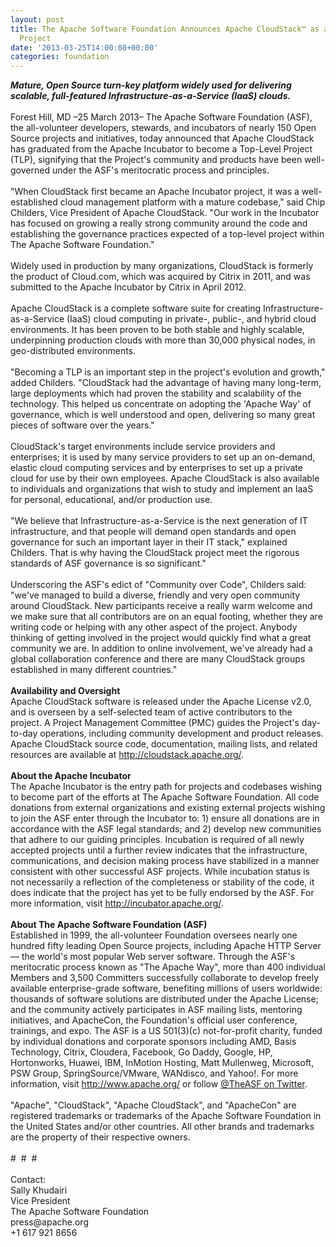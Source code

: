 ```yaml
---
layout: post
title: The Apache Software Foundation Announces Apache CloudStack™ as a Top-Level
  Project
date: '2013-03-25T14:00:08+00:00'
categories: foundation
---
```

<div><b><i>Mature, Open Source turn-key platform widely used for delivering scalable, full-featured Infrastructure-as-a-Service (IaaS) clouds.</i></b></div> 
  <div><br /></div> 
  <div>Forest Hill, MD –25 March 2013– The Apache Software Foundation (ASF), the all-volunteer developers, stewards, and incubators of nearly 150 Open Source projects and initiatives, today announced that Apache CloudStack has graduated from the Apache Incubator to become a Top-Level Project (TLP), signifying that the Project's community and products have been well-governed under the ASF's meritocratic process and principles.&nbsp;</div> 
  <div><br /></div> 
  <div>&quot;When CloudStack first became an Apache Incubator project, it was a well-established cloud management platform with a mature codebase,&quot; said Chip Childers, Vice President of Apache CloudStack. &quot;Our work in the Incubator has focused on growing a really strong community around the code and establishing the governance practices expected of a top-level project within The Apache Software Foundation.&quot;</div> 
  <div><br /></div> 
  <div>Widely used in production by many organizations, CloudStack is formerly the product of Cloud.com, which was acquired by Citrix in 2011, and was submitted to the Apache Incubator by Citrix in April 2012.&nbsp;</div> 
  <div><br /></div> 
  <div>Apache CloudStack is a complete software suite for creating Infrastructure-as-a-Service (IaaS) cloud computing in private-, public-, and hybrid cloud environments. It has been proven to be both stable and highly scalable, underpinning production clouds with more than 30,000 physical nodes, in geo-distributed environments.</div> 
  <div><br /></div> 
  <div>&quot;Becoming a TLP is an important step in the project's evolution and growth,&quot; added Childers. &quot;CloudStack had the advantage of having many long-term, large deployments which had proven the stability and scalability of the technology. This helped us concentrate on adopting the 'Apache Way' of governance, which is well understood and open, delivering so many great pieces of software over the years.&quot;</div> 
  <div><br /></div> 
  <div>CloudStack's target environments include service providers and enterprises; it is used by many service providers to set up an on-demand, elastic cloud computing services and by enterprises to set up a private cloud for use by their own employees. Apache CloudStack is also available to individuals and organizations that wish to study and implement an IaaS for personal, educational, and/or production use.</div> 
  <div><br /></div> 
  <div>&quot;We believe that Infrastructure-as-a-Service is the next generation of IT infrastructure, and that people will demand open standards and open governance for such an important layer in their IT stack,&quot; explained Childers. That is why having the CloudStack project meet the rigorous standards of ASF governance is so significant.&quot;</div> 
  <div><br /></div> 
  <div>Underscoring the ASF's edict of &quot;Community over Code&quot;, Childers said: &quot;we've managed to build a diverse, friendly and very open community around CloudStack. New participants receive a really warm welcome and we make sure that all contributors are on an equal footing, whether they are writing code or helping with any other aspect of the project. Anybody thinking of getting involved in the project would quickly find what a great community we are. In addition to online involvement, we've already had a global collaboration conference and there are many CloudStack groups established in many different countries.&quot;</div> 
  <div><br /></div> 
  <div><b>Availability and Oversight</b></div> 
  <div>Apache CloudStack software is released under the Apache License v2.0, and is overseen by a self-selected team of active contributors to the project. A Project Management Committee (PMC) guides the Project's day-to-day operations, including community development and product releases. Apache CloudStack source code, documentation, mailing lists, and related resources are available at <a href="http://cloudstack.apache.org/">http://cloudstack.apache.org/</a>.</div> 
  <div><br /></div> 
  <div><b>About the Apache Incubator</b></div> 
  <div>The Apache Incubator is the entry path for projects and codebases wishing to become part of the efforts at The Apache Software Foundation. All code donations from external organizations and existing external projects wishing to join the ASF enter through the Incubator to: 1) ensure all donations are in accordance with the ASF legal standards; and 2) develop new communities that adhere to our guiding principles. Incubation is required of all newly accepted projects until a further review indicates that the infrastructure, communications, and decision making process have stabilized in a manner consistent with other successful ASF projects. While incubation status is not necessarily a reflection of the completeness or stability of the code, it does indicate that the project has yet to be fully endorsed by the ASF. For more information, visit <a href="http://incubator.apache.org/">http://incubator.apache.org/</a>.</div> 
  <div><br /></div> 
  <div><b>About The Apache Software Foundation (ASF)</b></div> 
  <div>Established in 1999, the all-volunteer Foundation oversees nearly one hundred fifty leading Open Source projects, including Apache HTTP Server — the world's most popular Web server software. Through the ASF's meritocratic process known as &quot;The Apache Way&quot;, more than 400 individual Members and 3,500 Committers successfully collaborate to develop freely available enterprise-grade software, benefiting millions of users worldwide: thousands of software solutions are distributed under the Apache License; and the community actively participates in ASF mailing lists, mentoring initiatives, and ApacheCon, the Foundation's official user conference, trainings, and expo. The ASF is a US 501(3)(c) not-for-profit charity, funded by individual donations and corporate sponsors including AMD, Basis Technology, Citrix, Cloudera, Facebook, Go Daddy, Google, HP, Hortonworks, Huawei, IBM, InMotion Hosting, Matt Mullenweg, Microsoft, PSW Group, SpringSource/VMware, WANdisco, and Yahoo!. For more information, visit <a href="http://www.apache.org/">http://www.apache.org/</a> or follow <a href="https://twitter.com/TheASF">@TheASF on Twitter</a>.</div> 
  <div><br /></div> 
  <div>&quot;Apache&quot;, &quot;CloudStack&quot;, &quot;Apache CloudStack&quot;, and &quot;ApacheCon&quot; are registered trademarks or trademarks of the Apache Software Foundation in the United States and/or other countries. All other brands and trademarks are the property of their respective owners.</div> 
  <div><br /></div> 
  <div># &nbsp;# &nbsp;#</div> 
  <div><br /></div> 
  <div>Contact:</div> 
  <div>Sally Khudairi</div> 
  <div>Vice President</div> 
  <div>The Apache Software Foundation</div> 
  <div>press@apache.org</div> 
  <div>+1 617 921 8656</div>
